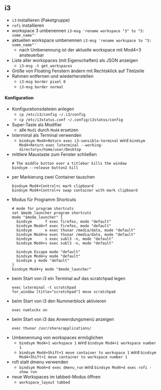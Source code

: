 ## i3

- `i3` installieren (Paketgruppe)
- `rofi` installieren
- workspace 3 umbenennen `i3-msg 'rename workspace "3" to "3: some_name"'`
- aktuellen workspace umbenennen `i3-msg 'rename workspace to "3: some_name"'`
  - nach Umbenennung ist der aktuelle workspace mit Mod4+3 ansteuerbar
- Liste aller workspaces (mit Eigenschaften) als JSON anzeigen
  - `i3-msg -t get_workspaces`
- Größe von Floating Fenstern ändern mit Rechtsklick auf Titelzeile
- Rahmen entfernen und wiederherstellen
  - `i3-msg border pixel 0`
  - `i3-msg border normal`

#### Konfiguration

- Konfigurationsdateien anlegen
  - `cp /etc/i3/config ~/.i3/config`
  - `cp /etc/i3status.conf ~/.config/i3status/config`
- Super-Taste als Modifier
  - alle `Mod1` durch `Mod4` ersetzen
- lxterminal als Terminal verwenden
  - `bindsym Mod4+Return exec i3-sensible-terminal` wird 
    `bindsym Mod4+Return exec lxterminal --working-directory=/home/user/Desktop`
- mittlere Maustaste zum Fenster schließen
  ```
  # The middle button over a titlebar kills the window
  bindsym --release button2 kill
  ```
- per Markierung zwei Container tauschen
  ```
  bindsym Mod4+Control+c mark clipboard
  bindsym Mod4+Control+v swap container with mark clipboard
  ```
- Modus für Programm Shortcuts
  ```
  # mode for program shortcuts
  set $mode_launcher program shortcuts
  mode "$mode_launcher" {
    bindsym      f exec firefox, mode "default"
    bindsym Mod4+f exec firefox, mode "default"
    bindsym      e exec thunar /media/data, mode "default"
    bindsym Mod4+e exec thunar /media/data, mode "default"
    bindsym      s exec subl3 -n, mode "default"
    bindsym Mod4+s exec subl3 -n, mode "default"

    bindsym Escape mode "default"
    bindsym Mod4+y mode "default"
    bindsym y mode "default"
  }
  bindsym Mod4+y mode "$mode_launcher"
  ```
- beim Start von i3 ein Terminal auf das scratchpad legen
  ```
  exec lxterminal -t scratchpad
  for_window [title="scratchpad"] move scratchpad
  ```
- beim Start von i3 den Nummerblock aktivieren
  ```
  exec numlockx on
  ```
- beim Start von i3 das Anwendungsmenü anzeigen
  ```
  exec thunar /usr/share/applications/
  ```
- Umbenennung von workspaces ermöglichen
  - `bindsym Mod4+1 workspace 1` wird 
    `bindsym Mod4+1 workspace number 1`
  - `bindsym Mod4+Shift+1 move container to workspace 1` wird 
    `bindsym Mod4+Shift+1 move container to workspace number 1`
- rofi statt dmenu verwenden
  - `bindsym Mod4+d exec dmenu_run` wird
    `bindsym Mod4+d exec rofi -show run`
- neue Workspaces im tabbed-Modus öffnen
  - `workspace_layout tabbed`
